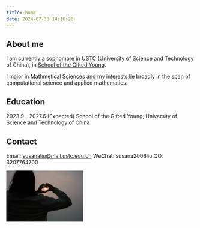 ```yaml
---
title: home
date: 2024-07-30 14:16:20
---
```

## About me
 I am currently a sophomore in [USTC](http://en.ustc.edu.cn/) (University of Science and Technology of China), in [School of the Gifted Young](http://en.scgy.ustc.edu.cn/).  

 I major in Mathmetical Sciences and my interests lie broadly in the span of computational science and applied mathematics.
## Education
2023.9 - 2027.6 (Expected)  School of the Gifted Young, University of Science and Technology of China
## Contact
  Email: susanaliu@mail.ustc.edu.cn
  WeChat: susana2006liu
  QQ: 3207764700

<img src=images/sun.jpg style="zoom:20%;"  />
